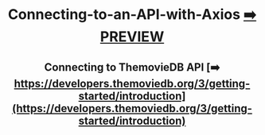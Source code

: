 <div align="center">

# Connecting-to-an-API-with-Axios [:arrow_right: PREVIEW](https://connecting-to-an-api-with-axios.vercel.app/)


## Connecting to ThemovieDB API  [:arrow_right: https://developers.themoviedb.org/3/getting-started/introduction](https://developers.themoviedb.org/3/getting-started/introduction) 

</div>









